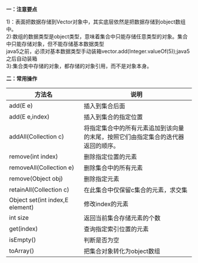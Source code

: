 **一：注意要点**

1)：表面把数据存储到Vector对象中，其实底层依然是把数据存储到object数组中。<br/>
2):数组的数据类型是object类型，意味着集合中只能存储任意类型的对象。集合中只能存储对象，但不能存储基本数据类型<br/>
java5之前，必须对基本数据类型手动装箱vector.add(Integer.valueOf(5));java5之后自动装箱<br/>
3):集合类中存储的对象，都存储的对象引用，而不是对象本身。<br/>

**二：常用操作**

|方法名|说明|
|---|---|
| add(E e)  |插入到集合后面|
| add(E e,index)  |插入到集合的指定位置|
| addAll(Collection c)  |将指定集合中的所有元素追加到该向量的末尾，按照它们由指定集合的迭代器返回的顺序。|
|  remove(int index) |删除指定位置的元素|
|removeAll(Collection e)|删除集合中的所有元素|
|remove(Object obj)|删除指定元素|
|retainAll(Collection c)|在此集合中仅保留c集合的元素，求交集|
|Object set(int index,E element)|修改index的元素|
|int size|返回当前集合存储元素的个数|
|get(index)|查询指定索引位置的元素|
|isEmpty()|判断是否为空|
|toArray()|把集合对象转化为object数组|